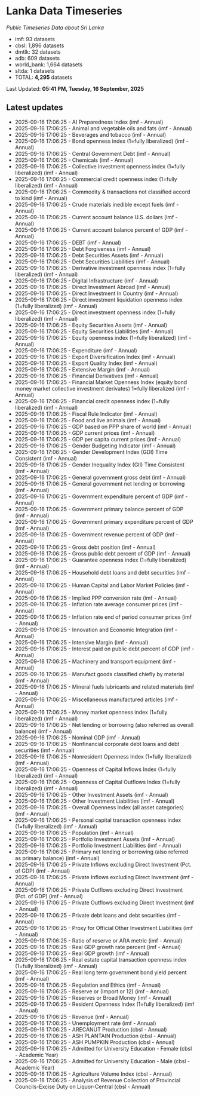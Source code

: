 # Lanka Data Timeseries
*Public Timeseries Data about Sri Lanka*

* imf: 93 datasets
* cbsl: 1,896 datasets
* dmtlk: 32 datasets
* adb: 609 datasets
* world_bank: 1,664 datasets
* sltda: 1 datasets
* TOTAL: **4,295** datasets

Last Updated: **05:41 PM, Tuesday, 16 September, 2025**

## Latest updates

* 2025-09-16 17:06:25 - AI Preparedness Index (imf - Annual)
* 2025-09-16 17:06:25 - Animal and vegetable oils and fats (imf - Annual)
* 2025-09-16 17:06:25 - Beverages and tobacco (imf - Annual)
* 2025-09-16 17:06:25 - Bond openness index (1=fully liberalized) (imf - Annual)
* 2025-09-16 17:06:25 - Central Government Debt (imf - Annual)
* 2025-09-16 17:06:25 - Chemicals (imf - Annual)
* 2025-09-16 17:06:25 - Collective investment openness index (1=fully liberalized) (imf - Annual)
* 2025-09-16 17:06:25 - Commercial credit openness index (1=fully liberalized) (imf - Annual)
* 2025-09-16 17:06:25 - Commodity & transactions not classified accord to kind (imf - Annual)
* 2025-09-16 17:06:25 - Crude materials inedible except fuels (imf - Annual)
* 2025-09-16 17:06:25 - Current account balance U.S. dollars (imf - Annual)
* 2025-09-16 17:06:25 - Current account balance percent of GDP (imf - Annual)
* 2025-09-16 17:06:25 - DEBT (imf - Annual)
* 2025-09-16 17:06:25 - Debt Forgiveness (imf - Annual)
* 2025-09-16 17:06:25 - Debt Securities Assets (imf - Annual)
* 2025-09-16 17:06:25 - Debt Securities Liabilities (imf - Annual)
* 2025-09-16 17:06:25 - Derivative investment openness index (1=fully liberalized) (imf - Annual)
* 2025-09-16 17:06:25 - Digital Infrastructure (imf - Annual)
* 2025-09-16 17:06:25 - Direct Investment Abroad (imf - Annual)
* 2025-09-16 17:06:25 - Direct Investment In Country (imf - Annual)
* 2025-09-16 17:06:25 - Direct investment liquidation openness index (1=fully liberalized) (imf - Annual)
* 2025-09-16 17:06:25 - Direct investment openness index (1=fully liberalized) (imf - Annual)
* 2025-09-16 17:06:25 - Equity Securities Assets (imf - Annual)
* 2025-09-16 17:06:25 - Equity Securities Liabilities (imf - Annual)
* 2025-09-16 17:06:25 - Equity openness index (1=fully liberalized) (imf - Annual)
* 2025-09-16 17:06:25 - Expenditure (imf - Annual)
* 2025-09-16 17:06:25 - Export Diversification Index (imf - Annual)
* 2025-09-16 17:06:25 - Export Quality Index (imf - Annual)
* 2025-09-16 17:06:25 - Extensive Margin (imf - Annual)
* 2025-09-16 17:06:25 - Financial Derivatives (imf - Annual)
* 2025-09-16 17:06:25 - Financial Market Openness Index (equity bond money market collective investment derivates) 1=fully liberalized (imf - Annual)
* 2025-09-16 17:06:25 - Financial credit openness index (1=fully liberalized) (imf - Annual)
* 2025-09-16 17:06:25 - Fiscal Rule Indicator (imf - Annual)
* 2025-09-16 17:06:25 - Food and live animals (imf - Annual)
* 2025-09-16 17:06:25 - GDP based on PPP share of world (imf - Annual)
* 2025-09-16 17:06:25 - GDP current prices (imf - Annual)
* 2025-09-16 17:06:25 - GDP per capita current prices (imf - Annual)
* 2025-09-16 17:06:25 - Gender Budgeting Indicator (imf - Annual)
* 2025-09-16 17:06:25 - Gender Development Index (GDI) Time Consistent (imf - Annual)
* 2025-09-16 17:06:25 - Gender Inequality Index (GII) Time Consistent (imf - Annual)
* 2025-09-16 17:06:25 - General government gross debt (imf - Annual)
* 2025-09-16 17:06:25 - General government net lending or borrowing (imf - Annual)
* 2025-09-16 17:06:25 - Government expenditure percent of GDP (imf - Annual)
* 2025-09-16 17:06:25 - Government primary balance percent of GDP (imf - Annual)
* 2025-09-16 17:06:25 - Government primary expenditure percent of GDP (imf - Annual)
* 2025-09-16 17:06:25 - Government revenue percent of GDP (imf - Annual)
* 2025-09-16 17:06:25 - Gross debt position (imf - Annual)
* 2025-09-16 17:06:25 - Gross public debt percent of GDP (imf - Annual)
* 2025-09-16 17:06:25 - Guarantee openness index (1=fully liberalized) (imf - Annual)
* 2025-09-16 17:06:25 - Household debt loans and debt securities (imf - Annual)
* 2025-09-16 17:06:25 - Human Capital and Labor Market Policies (imf - Annual)
* 2025-09-16 17:06:25 - Implied PPP conversion rate (imf - Annual)
* 2025-09-16 17:06:25 - Inflation rate average consumer prices (imf - Annual)
* 2025-09-16 17:06:25 - Inflation rate end of period consumer prices (imf - Annual)
* 2025-09-16 17:06:25 - Innovation and Economic Integration (imf - Annual)
* 2025-09-16 17:06:25 - Intensive Margin (imf - Annual)
* 2025-09-16 17:06:25 - Interest paid on public debt percent of GDP (imf - Annual)
* 2025-09-16 17:06:25 - Machinery and transport equipment (imf - Annual)
* 2025-09-16 17:06:25 - Manufact goods classified chiefly by material (imf - Annual)
* 2025-09-16 17:06:25 - Mineral fuels lubricants and related materials (imf - Annual)
* 2025-09-16 17:06:25 - Miscellaneous manufactured articles (imf - Annual)
* 2025-09-16 17:06:25 - Money market openness index (1=fully liberalized) (imf - Annual)
* 2025-09-16 17:06:25 - Net lending or borrowing (also referred as overall balance) (imf - Annual)
* 2025-09-16 17:06:25 - Nominal GDP (imf - Annual)
* 2025-09-16 17:06:25 - Nonfinancial corporate debt loans and debt securities (imf - Annual)
* 2025-09-16 17:06:25 - Nonresident Openness Index (1=fully liberalized) (imf - Annual)
* 2025-09-16 17:06:25 - Openness of Capital Inflows Index (1=fully liberalized) (imf - Annual)
* 2025-09-16 17:06:25 - Openness of Capital Outflows Index (1=fully liberalized) (imf - Annual)
* 2025-09-16 17:06:25 - Other Investment Assets (imf - Annual)
* 2025-09-16 17:06:25 - Other Investment Liabilities (imf - Annual)
* 2025-09-16 17:06:25 - Overall Openness Index (all asset categories) (imf - Annual)
* 2025-09-16 17:06:25 - Personal capital transaction openness index (1=fully liberalized) (imf - Annual)
* 2025-09-16 17:06:25 - Population (imf - Annual)
* 2025-09-16 17:06:25 - Portfolio Investment Assets (imf - Annual)
* 2025-09-16 17:06:25 - Portfolio Investment Liabilities (imf - Annual)
* 2025-09-16 17:06:25 - Primary net lending or borrowing (also referred as primary balance) (imf - Annual)
* 2025-09-16 17:06:25 - Private Inflows excluding Direct Investment (Pct. of GDP) (imf - Annual)
* 2025-09-16 17:06:25 - Private Inflows excluding Direct Investment (imf - Annual)
* 2025-09-16 17:06:25 - Private Outflows excluding Direct Investment (Pct. of GDP) (imf - Annual)
* 2025-09-16 17:06:25 - Private Outflows excluding Direct Investment (imf - Annual)
* 2025-09-16 17:06:25 - Private debt loans and debt securities (imf - Annual)
* 2025-09-16 17:06:25 - Proxy for Official Other Investment Liabilities (imf - Annual)
* 2025-09-16 17:06:25 - Ratio of reserve or ARA metric (imf - Annual)
* 2025-09-16 17:06:25 - Real GDP growth rate percent (imf - Annual)
* 2025-09-16 17:06:25 - Real GDP growth (imf - Annual)
* 2025-09-16 17:06:25 - Real estate capital transaction openness index (1=fully liberalized) (imf - Annual)
* 2025-09-16 17:06:25 - Real long term government bond yield percent (imf - Annual)
* 2025-09-16 17:06:25 - Regulation and Ethics (imf - Annual)
* 2025-09-16 17:06:25 - Reserve or (Import or 12) (imf - Annual)
* 2025-09-16 17:06:25 - Reserves or Broad Money (imf - Annual)
* 2025-09-16 17:06:25 - Resident Openness Index (1=fully liberalized) (imf - Annual)
* 2025-09-16 17:06:25 - Revenue (imf - Annual)
* 2025-09-16 17:06:25 - Unemployment rate (imf - Annual)
* 2025-09-16 17:06:25 - ARECANUT Production (cbsl - Annual)
* 2025-09-16 17:06:25 - ASH PLANTAIN Production (cbsl - Annual)
* 2025-09-16 17:06:25 - ASH PUMPKIN Production (cbsl - Annual)
* 2025-09-16 17:06:25 - Admitted for University Education - Female (cbsl - Academic Year)
* 2025-09-16 17:06:25 - Admitted for University Education - Male (cbsl - Academic Year)
* 2025-09-16 17:06:25 - Agriculture Volume Index (cbsl - Annual)
* 2025-09-16 17:06:25 - Analysis of Revenue Collection of Provincial Councils-Excise Duty on Liquor-Central (cbsl - Annual)